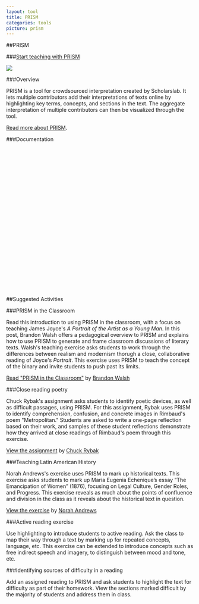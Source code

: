```yaml
---
layout: tool
title: PRISM
categories: tools
picture: prism
---
```


##PRISM <span class="arrowh2"></span>

###[Start teaching with PRISM](http://prism.scholarslab.org/) <span class="arrowh3"></span>

![](../assets/images/post/prism2.png)

###Overview <span class="arrowh3"></span>

PRISM is a tool for crowdsourced interpretation created by Scholarslab. It lets multiple contributors add their interpretations of texts online by highlighting key terms, concepts, and sections in the text. The aggregate interpretation of multiple contributors can then be visualized through the tool.

[Read more about PRISM](http://prism.scholarslab.org/pages/about?locale=en).

###Documentation <span class="arrowh3"></span>

<object width="480" height="385" style="max-width: 100%;"><param name="movie" value="http://www.youtube.com/v/AxHDcW15UBI&amp;hl=en_US&amp;fs=1"></param><param name="allowFullScreen" value="true"></param><param name="allowscriptaccess" value="always"></param><embed src="http://www.youtube.com/v/AxHDcW15UBI&amp;hl=en_US&amp;fs=1" type="application/x-shockwave-flash" allowscriptaccess="always" allowfullscreen="true" width="480" height="385" style="max-width: 100%;"></embed></object>

##Suggested Activities <span class="arrowh2"></span>

###PRISM in the Classroom <span class="arrowh3"></span>

Read this introduction to using PRISM in the classroom, with a focus on teaching James Joyce's *A Portrait of the Artist as a Young Man*. In this post, Brandon Walsh offers a pedagogical overview to PRISM and explains how to use PRISM to generate and frame classroom discussions of literary texts. Walsh's teaching exercise asks students to work through the differences between realism and modernism thorugh a close, collaborative reading of Joyce's *Portrait*. This exercise uses PRISM to teach the concept of the binary and invite students to push past its limits.

[Read "PRISM in the Classroom"](http://bmw9t.github.io/blog/2014/09/16/prism-pedagogy/) by [Brandon Walsh](https://twitter.com/walshbr)


###Close reading poetry <span class="arrowh3"></span>

Chuck Rybak's assignment asks students to identify poetic devices, as well as difficult passages, using PRISM. For this assignment, Rybak uses PRISM to identify comprehension, confusion, and concrete images in Rimbaud's poem "Metropolitan." Students are asked to write a one-page reflection based on their work, and samples of these student reflections demonstrate how they arrived at close readings of Rimbaud's poem through this exercise.

[View the assignment](http://chuckrybak.com/teaching/dh-toe-dip-prism/) by [Chuck Rybak](https://twitter.com/chuckrybak)


###Teaching Latin American History <span class="arrowh3"></span>

Norah Andrews's exercise uses PRISM to mark up historical texts. This exercise asks students to mark up Maria Eugenia Echenique’s essay “The Emancipation of Women” (1876), focusing on Legal Culture, Gender Roles, and Progress. This exercise reveals as much about the points of confluence and division in the class as it reveals about the historical text in question.

[View the exercise](http://norahandrews.com/2014/05/07/a-successful-lesson-with-prism/) by [Norah Andrews](https://twitter.com/NorahLAndrews)

###Active reading exercise <span class="arrowh3"></span>

Use highlighting to introduce students to active reading. Ask the class to map their way through a text by marking up for repeated concepts, language, etc. This exercise can be extended to introduce concepts such as free indirect speech and imagery, to distinguish between mood and tone, etc.

###Identifying sources of difficulty in a reading <span class="arrowh3"></span>

Add an assigned reading to PRISM and ask students to highlight the text for difficulty as part of their homework. View the sections marked difficult by the majority of students and address them in class.


